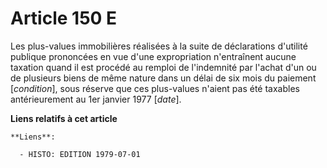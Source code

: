 # Article 150 E

Les plus-values immobilières réalisées à la suite de déclarations d'utilité publique prononcées en vue d'une expropriation
n'entraînent aucune taxation quand il est procédé au remploi de l'indemnité par l'achat d'un ou de plusieurs biens de même
nature dans un délai de six mois du paiement [*condition*], sous réserve que ces plus-values n'aient pas été taxables
antérieurement au 1er janvier 1977 [*date*].

**Liens relatifs à cet article**

	**Liens**:

	  - HISTO: EDITION 1979-07-01
